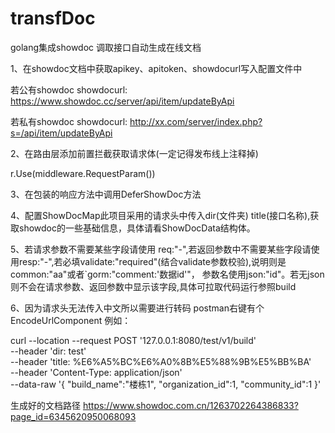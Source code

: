 # transfDoc
golang集成showdoc 调取接口自动生成在线文档

1、在showdoc文档中获取apikey、apitoken、showdocurl写入配置文件中

若公有showdoc  showdocurl: https://www.showdoc.cc/server/api/item/updateByApi

若私有showdoc  showdocurl: http://xx.com/server/index.php?s=/api/item/updateByApi

2、在路由层添加前置拦截获取请求体(一定记得发布线上注释掉)

r.Use(middleware.RequestParam())

3、在包装的响应方法中调用DeferShowDoc方法

4、配置ShowDocMap此项目采用的请求头中传入dir(文件夹) title(接口名称),获取showdoc的一些基础信息，具体请看ShowDocData结构体。

5、若请求参数不需要某些字段请使用 req:"-",若返回参数中不需要某些字段请使用resp:"-",若必填validate:"required"(结合validate参数校验),说明则是 common:"aa"或者`gorm:"comment:'数据id'"，
参数名使用json:"id"。若无json则不会在请求参数、返回参数中显示该字段,具体可拉取代码运行参照build

6、因为请求头无法传入中文所以需要进行转码 postman右键有个EncodeUrlComponent
例如：

curl --location --request POST '127.0.0.1:8080/test/v1/build' \
--header 'dir: test' \
--header 'title: %E6%A5%BC%E6%A0%8B%E5%88%9B%E5%BB%BA' \
--header 'Content-Type: application/json' \
--data-raw '{
    "build_name":"楼栋1",
    "organization_id":1,
    "community_id":1
}'

生成好的文档路径
https://www.showdoc.com.cn/1263702264386833?page_id=6345620950068093
